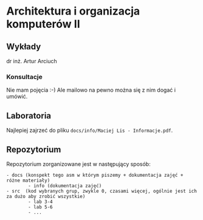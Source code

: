 # Architektura i organizacja komputerów II

## Wykłady

dr inż. Artur Arciuch

### Konsultacje

Nie mam pojęcia :-) Ale mailowo na pewno można się z nim dogać i umówić.

## Laboratoria

Najlepiej zajrzeć do pliku `docs/info/Maciej Lis - Informacje.pdf`.

## Repozytorium

Repozytorium zorganizowane jest w następujący sposób:

	- docs (konspekt tego asm w którym piszemy + dokumentacja zajęć + różne materiały)
			- info (dokumentacja zajęć)
	- src  (kod wybranych grup, zwykle 0, czasami więcej, ogólnie jest ich za dużo aby zrobić wszystkie)
			- lab 3-4
			- lab 5-6
			- ...